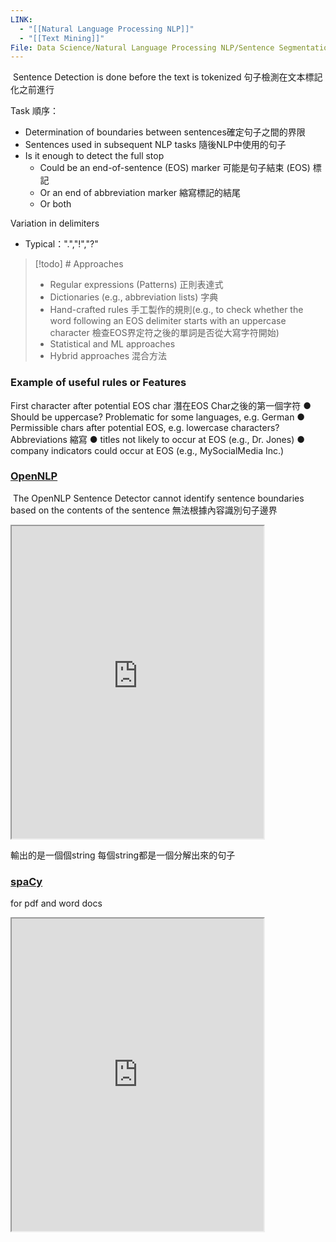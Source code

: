```yaml
---
LINK:
  - "[[Natural Language Processing NLP]]"
  - "[[Text Mining]]"
File: Data Science/Natural Language Processing NLP/Sentence Segmentation 句子細分.md
---
```


 Sentence Detection is done before the text is tokenized 句子檢測在文本標記化之前進行
 

Task 順序：
- Determination of boundaries between sentences確定句子之間的界限
- Sentences used in subsequent NLP tasks 隨後NLP中使用的句子
- Is it enough to detect the full stop
	- Could be an end-of-sentence (EOS) marker 可能是句子結束 (EOS) 標記
	- Or an end of abbreviation marker 縮寫標記的結尾
	- Or both



Variation in delimiters 
- Typical：".","!","?"


> [!todo] # Approaches
> 
> - Regular expressions (Patterns) 正則表達式
> - Dictionaries (e.g., abbreviation lists) 字典
> - Hand-crafted rules 手工製作的規則(e.g., to check whether the word following an EOS delimiter starts with an uppercase character 檢查EOS界定符之後的單詞是否從大寫字符開始) 
> - Statistical and ML approaches
> - Hybrid approaches 混合方法
> 
> 



### Example of useful rules or Features
First character after potential EOS char 潛在EOS Char之後的第一個字符
● Should be uppercase? Problematic for some languages, e.g. German 
● Permissible chars after potential EOS, e.g. lowercase characters?
Abbreviations 縮寫
● titles not likely to occur at EOS (e.g., Dr. Jones)
● company indicators could occur at EOS (e.g., MySocialMedia Inc.)




###  [OpenNLP](Data%20Science/Natural%20Language%20Processing%20NLP/OpenNLP.md)



 The OpenNLP Sentence Detector cannot identify sentence boundaries based on the contents of the sentence 無法根據內容識別句子邊界

<iframe width=80% height=500px src="https://opennlp.apache.org/docs/1.5.3/manual/opennlp.html#tools.sentdetect.detection"> OpenNLP 開發文檔
</iframe>

輸出的是一個個string 每個string都是一個分解出來的句子





### [spaCy](Data%20Science/Natural%20Language%20Processing%20NLP/spaCy.md)
for pdf and word docs



<iframe width=80% height=500px src="https://spacy.io/usage/linguistic-features#sbd"> spaCy 開發文檔
</iframe>












